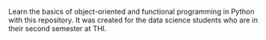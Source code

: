 Learn the basics of object-oriented and functional programming in Python with this repository. It was created for the data science students who are in their second semester at THI.
